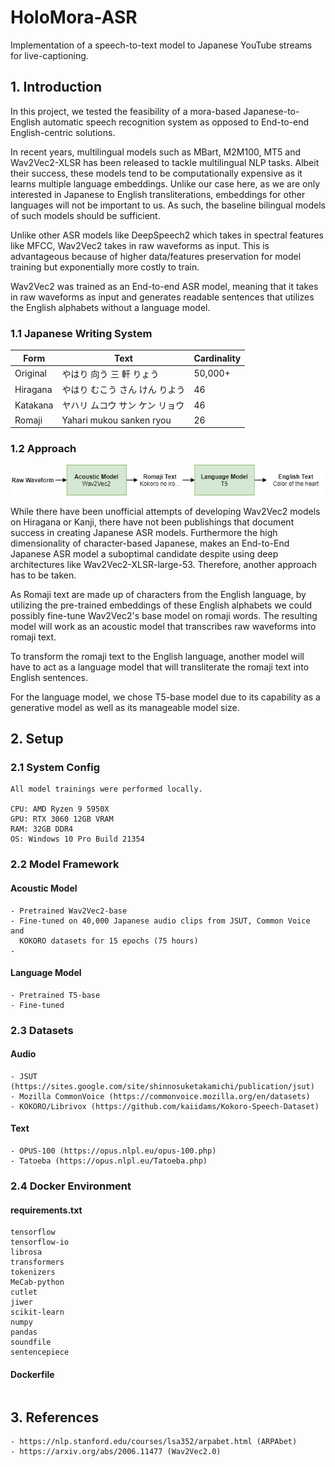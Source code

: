 # HoloMora-ASR
Implementation of a speech-to-text model to Japanese YouTube streams for live-captioning.

## 1. Introduction
In this project, we tested the feasibility of a mora-based Japanese-to-English automatic speech recognition system as opposed to End-to-end English-centric solutions.

In recent years, multilingual models such as MBart, M2M100, MT5 and Wav2Vec2-XLSR has been released to tackle multilingual NLP tasks. Albeit their success, these models tend to be computationally expensive as it learns multiple language embeddings. Unlike our case here, as we are only interested in Japanese to English transliterations, embeddings for other languages will not be important to us. As such, the baseline bilingual models of such models should be sufficient.

Unlike other ASR models like DeepSpeech2 which takes in spectral features like MFCC, Wav2Vec2 takes in raw waveforms as input. This is advantageous because of higher data/features preservation for model training but exponentially more costly to train.

Wav2Vec2 was trained as an End-to-end ASR model, meaning that it takes in raw waveforms as input and generates readable sentences that utilizes the English alphabets without a language model.

### 1.1 Japanese Writing System
|Form|Text|Cardinality|
|-|-|-|
|Original|やはり 向う 三 軒 りょう|50,000+|
|Hiragana|やはり むこう さん けん りよう|46|
|Katakana|ヤハリ ムコウ サン ケン リョウ|46|
|Romaji|Yahari mukou sanken ryou|26|

### 1.2 Approach
![Diagram](Diagram.png)

While there have been unofficial attempts of developing Wav2Vec2 models on Hiragana or Kanji, there have not been publishings that document success in 
creating Japanese ASR models. Furthermore the high dimensionality of character-based Japanese, makes an End-to-End Japanese ASR model a suboptimal 
candidate despite using deep architectures like Wav2Vec2-XLSR-large-53. Therefore, another approach has to be taken.

As Romaji text are made up of characters from the English language, by utilizing the pre-trained embeddings of these English alphabets we could 
possibly fine-tune Wav2Vec2's base model on romaji words. The resulting model will work as an acoustic model that transcribes raw waveforms into romaji text.

To transform the romaji text to the English language, another model will have to act as a language model that will transliterate the romaji text into English sentences.

For the language model, we chose T5-base model due to its capability as a generative model as well as its manageable model size.

## 2. Setup
### 2.1 System Config
```
All model trainings were performed locally.

CPU: AMD Ryzen 9 5950X
GPU: RTX 3060 12GB VRAM
RAM: 32GB DDR4
OS: Windows 10 Pro Build 21354
```

### 2.2 Model Framework
#### Acoustic Model
```
- Pretrained Wav2Vec2-base
- Fine-tuned on 40,000 Japanese audio clips from JSUT, Common Voice and 
  KOKORO datasets for 15 epochs (75 hours)
- 
```
#### Language Model
```
- Pretrained T5-base
- Fine-tuned
```

### 2.3 Datasets
#### Audio
```
- JSUT (https://sites.google.com/site/shinnosuketakamichi/publication/jsut)
- Mozilla CommonVoice (https://commonvoice.mozilla.org/en/datasets)
- KOKORO/Librivox (https://github.com/kaiidams/Kokoro-Speech-Dataset)
```
#### Text
```
- OPUS-100 (https://opus.nlpl.eu/opus-100.php)
- Tatoeba (https://opus.nlpl.eu/Tatoeba.php)
```

### 2.4 Docker Environment
#### requirements.txt
```
tensorflow
tensorflow-io
librosa
transformers
tokenizers
MeCab-python
cutlet
jiwer
scikit-learn
numpy
pandas
soundfile
sentencepiece
```
#### Dockerfile
```
```

## 3. References
```
- https://nlp.stanford.edu/courses/lsa352/arpabet.html (ARPAbet)
- https://arxiv.org/abs/2006.11477 (Wav2Vec2.0)
```